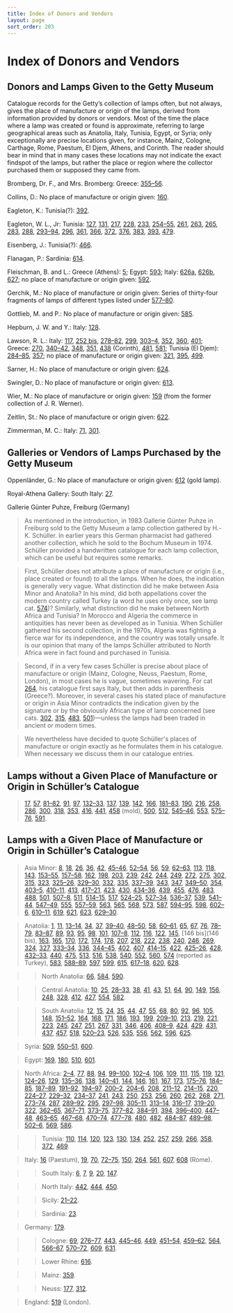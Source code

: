 ```yaml
---
title: Index of Donors and Vendors
layout: page
sort_order: 203
---
```


# Index of Donors and Vendors

## Donors and Lamps Given to the Getty Museum

Catalogue records for the Getty’s collection of lamps often, but not
always, gives the place of manufacture or origin of the lamps, derived
from information provided by donors or vendors. Most of the time the
place where a lamp was created or found is approximate, referring to
large geographical areas such as Anatolia, Italy, Tunisia, Egypt, or
Syria; only exceptionally are precise locations given, for instance,
Mainz, Cologne, Carthage, Rome, Paestum, El Djem, Athens, and Corinth.
The reader should bear in mind that in many cases these locations may
not indicate the exact findspot of the lamps, but rather the place or
region where the collector purchased them or supposed they came from.

Bromberg, Dr. F., and Mrs. Bromberg: Greece: [355–56](355-56).

Collins, D.: No place of manufacture or origin given: [160](160).

Eagleton, K.: Tunisia(?): [392](392).

Eagleton, W. L., Jr: Tunisia: [127](127), [131](131), [217](217),
[228](228), [233](233), [254–55](254-55), [261](261), [263](263),
[265](265), [283](283), [288](288), [293–94](293-94), [296](296),
[361](361), [366](366), [372](372), [376](376), [383](383), [393](393),
[479](479).

Eisenberg, J.: Tunisia(?): [466](466).

Flanagan, P.: Sardinia: [614](614).

Fleischman, B. and L.: Greece (Athens): [5](5); Egypt: [593](593);
Italy: [626a](626a), [626b](626b), [627](627); no place of manufacture
or origin given: [592](592).

Gerchik, M.: No place of manufacture or origin given: Series of
thirty-four fragments of lamps of different types listed under
[577–80](577-80).

Gottlieb, M. and P.: No place of manufacture or origin given:
[585](585).

Hepburn, J. W. and Y.: Italy: [128](128).

Lawson, R. L.: Italy: [117](117), [252 bis](252%20bis),
[278–82](278-82), [299](299), [303–4](303-4), [352](352), [360](360),
[401](401); Greece: [270](270), [340–42](340-42), [348](348),
[351](351), [438](438) (Corinth), [481](481), [581](581); Tunisia (El
Djem): [284–85](284-85), [357](357); no place of manufacture or origin
given: [321](321), [395](395), [499](499).

Sarner, H.: No place of manufacture or origin given: [624](624).

Swingler, D.: No place of manufacture or origin given: [613](613).

Wier, M.: No place of manufacture or origin given: [159](159) (from the
former collection of J. R. Werner).

Zeitlin, St.: No place of manufacture or origin given: [622](622).

Zimmerman, M. C.: Italy: [71](71), [301](301).

## Galleries or Vendors of Lamps Purchased by the Getty Museum

Oppenländer, G.: No place of manufacture or origin given: [612](612)
(gold lamp).

Royal-Athena Gallery: South Italy: [27](27).

Gallerie Günter Puhze, Freiburg (Germany)

> As mentioned in the introduction, in 1983 Gallerie Günter Puhze in Freiburg
sold to the Getty Museum a lamp collection gathered by H.-K. Schüller. In
earlier years this German pharmacist had gathered another collection, which he
sold to the Bochum Museum in 1974. Schüller provided a handwritten catalogue for
 each lamp collection, which can be useful but requires some remarks.

> First, Schüller does not attribute a place of manufacture or origin (i.e.,
place created or found) to all the lamps. When he does, the indication is
generally very vague. What distinction did he make between Asia Minor and
Anatolia? In his mind, did both appellations cover the modern country called
Turkey (a word he uses only once, see lamp cat. [574](574))? Similarly, what
distinction did he make between North Africa and Tunisia? In Morocco and Algeria
the commerce in antiquities has never been as developed as in Tunisia. When
Schüller gathered his second collection, in the 1970s, Algeria was fighting a
fierce war for its independence, and the country was totally unsafe. It is our
opinion that many of the lamps Schüller attributed to North Africa were in fact
found and purchased in Tunisia.

> Second, if in a very few cases Schüller is precise about place of manufacture
or origin (Mainz, Cologne, Neuss, Paestum, Rome, London), in most cases he is
vague, sometimes wavering. For cat [264](264), his catalogue first says Italy,
but then adds in parenthesis (Greece?). Moreover, in several cases his stated
place of manufacture or origin in Asia Minor contradicts the indication given
by the signature or by the obviously African type of lamp concerned (see cats.
[302](302), [315](315), [483](483), [501](501))—unless the lamps had been traded
in ancient or modern times.

> We nevertheless have decided to quote Schüller's places of manufacture or
origin exactly as he formulates them in his catalogue. When necessary we discuss
them in our catalogue entries.

## Lamps without a Given Place of Manufacture or Origin in Schüller’s Catalogue

> [17](17), [57](57), [81–82](81-82), [91](91), [97](97), [132–33](132-33),
[137](137), [139](139), [142](142), [166](166), [181–83](181-83), [190](190),
[216](216), [258](258), [286](286), [300](300), [318](318), [353](353),
[416](416), [441](441), [458](458) (mold), [500](500), [512](512),
[545–46](545-46), [553](553), [575–76](575-76), [591](591).

## Lamps with a Given Place of Manufacture or Origin in Schüller’s Catalogue

> Asia Minor: [8](8), [18](18), [26](26), [36](36), [42](42), [45–46](45-46),
[52–54](52-54), [56](56), [59](59), [62–63](62-63), [113](113), [118](118),
[143](143), [153–55](153-55), [157–58](157-58), [162](162), [198](198),
[203](203), [239](239), [242](242), [244](244), [249](249), [272](272),
[275](275), [302](302), [315](315), [323](323), [325–26](325-26),
[329–30](329-30), [332](332), [335](335), [337–39](337-39), [343](343),
[347](347), [349–50](349-50), [354](354), [403–5](403-5), [410–11](410-11),
[413](413), [417–21](417-21), [423](423), [430](430), [434–36](434-36),
[439](439), [455](455), [476](476), [483](483), [488](488), [501](501),
[507–8](507-8), [511](511), [514–15](514-15), [517](517), [524–25](524-25),
[527–34](527-34), [536–37](536-37), [539](539), [541–44](541-44),
[547–49](547-49), [555](555), [557–59](557-59), [563](563), [565](565),
[568](568), [573](573), [587](587), [594–95](594-95), [598](598),
[602–6](602-6), [610–11](610-11), [619](619), [621](621), [623](623),
[629–30](629-30).

> Anatolia: [1](1), [11](11), [13–14](13-14), [34](34), [37](37),
[39–40](39-40), [48–50](48-50), [58](58), [60–61](60-61), [65](65), [67](67),
[76](76), [78–79](78-79), [83–87](83-87), [89](89), [93](93), [95](95),
[98](98), [101](101), [107–8](107-8), [112](112), [116](116), [122](122),
[145](145), [146 bis](146 bis), [163](163), [165](165), [170](170), [172](172),
[174](174), [178](178), [207](207), [218](218), [222](222), [238](238),
[240](240), [246](246), [269](269), [324](324), [327](327), [333–34](333-34),
[336](336), [344–45](344-45), [402](402), [407](407), [414–15](414-15),
[422](422), [425–26](425-26), [428](428), [432–33](432-33), [440](440),
[475](475), [513](513), [516](516), [538](538), [540](540), [552](552),
[560](560), [574](574) (reported as Turkey), [583](583), [588–89](588-89),
[597](597), [599](599), [615](615), [617–18](617-18), [620](620), [628](628).

> > North Anatolia: [66](66), [584](584), [590](590).

> > Central Anatolia: [10](10), [25](25), [28–33](28-33), [38](38), [41](41),
[43](43), [51](51), [64](64), [90](90), [149](149), [156](156), [248](248),
[328](328), [412](412), [427](427), [554](554), [582](582).

> > South Anatolia: [12](12), [15](15), [24](24), [35](35), [44](44), [47](47),
[55](55), [68](68), [80](80), [92](92), [96](96), [105](105), [148](148),
[151–52](151-52), [164](164), [168](168), [171](171), [186](186), [193](193),
[199](199), [209–10](209-10), [213](213), [219](219), [221](221), [223](223),
[245](245), [247](247), [251](251), [267](267), [331](331), [346](346),
[406](406), [408–9](408-9), [424](424), [429](429), [431](431), [437](437),
[457](457), [518](518), [520–23](520-23), [526](526), [535](535), [556](556),
[562](562), [596](596), [625](625).

> Syria: [509](509), [550–51](550-51), [600](600).

> Egypt: [169](169), [180](180), [510](510), [601](601).

> North Africa: [2–4](2-4), [77](77), [88](88), [94](94), [99–100](99-100),
[102–4](102-4), [106](106), [109](109), [111](111), [115](115), [119](119),
[121](121), [124–26](124-26), [129](129), [135–36](135-36), [138](138),
[140–41](140-41), [144](144), [146](146), [161](161), [167](167), [173](173),
[175–76](175-76), [184–85](184-85), [187–89](187-89), [191–92](191-92),
[194–97](194-97), [200–2](200-2), [204–6](204-6), [208](208), [211–12](211-12),
[214–15](214-15), [220](220), [224–27](224-27), [229–32](229-32),
[234–37](234-37), [241](241), [243](243), [250](250), [253](253), [256](256),
[260](260), [262](262), [268](268), [271](271), [273–74](273-74), [287](287),
[289–92](289-92), [295](295), [297–98](297-98), [305–11](305-11),
[313–14](313-14), [316–17](316-17), [319–20](319-20), [322](322),
[362–65](362-65), [367–71](367-71), [373–75](373-75), [377–82](377-82),
[384–91](384-91), [394](394), [396–400](396-400), [447–48](447-48),
[463–65](463-65), [467–68](467-68), [470–74](470-74), [477–78](477-78),
[480](480), [482](482), [484–87](484-87), [489–98](489-98), [502–6](502-6),
[569](569), [586](586).

> > Tunisia: [110](110), [114](114), [120](120), [123](123), [130](130),
[134](134), [252](252), [257](257), [259](259), [266](266), [358](358),
[372](372), [469](469).

> Italy: [16](16) (Paestum), [19](19), [70](70), [72–75](72-75), [150](150),
[264](264), [561](561), [607](607), [608](608) (Rome).

> > South Italy: [6](6), [7](7), [9](9), [20](20), [147](147).

> > North Italy: [442](442), [444](444), [450](450).

> > Sicily: [21–22](21-22).

> > Sardinia: [23](23).

> Germany: [179](179).

> > Cologne: [69](69), [276–77](276-77), [443](443), [445–46](445-46),
[449](449), [451–54](451-54), [459–62](459-62), [564](564), [566–67](566-67),
[570–72](570-72), [609](609), [631](631).

> > Lower Rhine: [616](616).

> > Mainz: [359](359).

> > Neuss: [177](177), [312](312).

> England: [519](519) (London).
